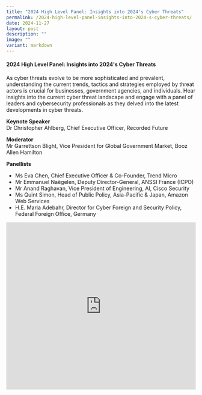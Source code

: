 ```yaml
---
title: "2024 High Level Panel: Insights into 2024's Cyber Threats"
permalink: /2024-high-level-panel-insights-into-2024-s-cyber-threats/
date: 2024-11-27
layout: post
description: ""
image: ""
variant: markdown
---
```

#### **2024 High Level Panel: Insights into 2024's Cyber Threats**

As cyber threats evolve to be more sophisticated and prevalent, understanding the current trends, tactics and strategies employed by threat actors is crucial for businesses, government agencies, and individuals. Hear insights into the current cyber threat landscape and engage with a panel of leaders and cybersecurity professionals as they delved into the latest developments in cyber threats.

**Keynote Speaker**
<br>Dr Christopher Ahlberg, Chief Executive Officer, Recorded Future

**Moderator**
<br>Mr Garrettson Blight, Vice President for Global Government Market, Booz Allen Hamilton

**Panellists**
* Ms Eva Chen, Chief Executive Officer &amp; Co-Founder, Trend Micro
* Mr Emmanuel Naëgelen, Deputy Director-General, ANSSI France (ICPO)
* Mr Anand Raghavan, Vice President of Engineering, AI, Cisco Security
* Ms Quint Simon, Head of Public Policy, Asia-Pacific &amp; Japan, Amazon Web Services
* H.E. Maria Adebahr, Director for Cyber Foreign and Security Policy, Federal Foreign Office, Germany

<iframe allowfullscreen="" allow="accelerometer; autoplay; clipboard-write; encrypted-media; gyroscope; picture-in-picture; web-share" frameborder="0" title="YouTube video player" src="https://www.youtube.com/embed/Jqj-Ryudcw8?si=cLyWtVeQPwBaoIEL" width="100%" height="445"></iframe>